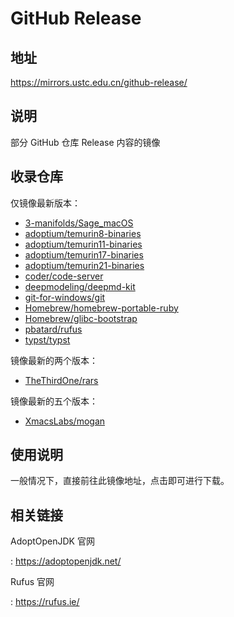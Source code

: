 # GitHub Release

## 地址

<https://mirrors.ustc.edu.cn/github-release/>

## 说明

部分 GitHub 仓库 Release 内容的镜像

## 收录仓库

仅镜像最新版本：

- [3-manifolds/Sage_macOS](https://github.com/3-manifolds/Sage_macOS)
- [adoptium/temurin8-binaries](https://github.com/adoptium/temurin8-binaries)
- [adoptium/temurin11-binaries](https://github.com/adoptium/temurin11-binaries)
- [adoptium/temurin17-binaries](https://github.com/adoptium/temurin17-binaries)
- [adoptium/temurin21-binaries](https://github.com/adoptium/temurin21-binaries)
- [coder/code-server](https://github.com/coder/code-server)
- [deepmodeling/deepmd-kit](https://github.com/deepmodeling/deepmd-kit)
- [git-for-windows/git](https://github.com/git-for-windows/git)
- [Homebrew/homebrew-portable-ruby](https://github.com/Homebrew/homebrew-portable-ruby)
- [Homebrew/glibc-bootstrap](https://github.com/Homebrew/glibc-bootstrap)
- [pbatard/rufus](https://github.com/pbatard/rufus)
- [typst/typst](https://github.com/typst/typst)

镜像最新的两个版本：

- [TheThirdOne/rars](https://github.com/TheThirdOne/rars)

镜像最新的五个版本：

- [XmacsLabs/mogan](https://github.com/XmacsLabs/mogan)

## 使用说明

一般情况下，直接前往此镜像地址，点击即可进行下载。

## 相关链接

AdoptOpenJDK 官网

:   <https://adoptopenjdk.net/>

Rufus 官网

:   <https://rufus.ie/>
